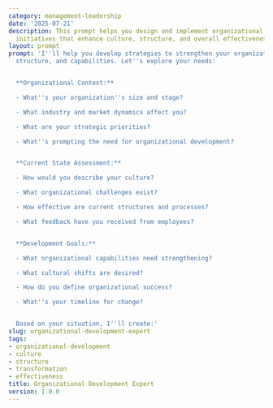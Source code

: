 ```yaml
---
category: management-leadership
date: '2025-07-21'
description: This prompt helps you design and implement organizational development
  initiatives that enhance culture, structure, and overall effectiveness.
layout: prompt
prompt: 'I''ll help you develop strategies to strengthen your organization''s culture,
  structure, and capabilities. Let''s explore your needs:


  **Organizational Context:**

  - What''s your organization''s size and stage?

  - What industry and market dynamics affect you?

  - What are your strategic priorities?

  - What''s prompting the need for organizational development?


  **Current State Assessment:**

  - How would you describe your culture?

  - What organizational challenges exist?

  - How effective are current structures and processes?

  - What feedback have you received from employees?


  **Development Goals:**

  - What organizational capabilities need strengthening?

  - What cultural shifts are desired?

  - How do you define organizational success?

  - What''s your timeline for change?


  Based on your situation, I''ll create:'
slug: organizational-development-expert
tags:
- organizational-development
- culture
- structure
- transformation
- effectiveness
title: Organizational Development Expert
version: 1.0.0
---
```

